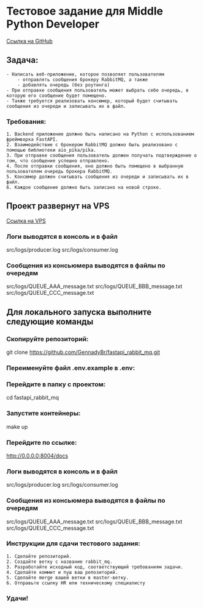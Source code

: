 # Тестовое задание для Middle Python Developer
[Ссылка на GitHub](https://github.com/GennadyBr/fastapi_rabbit_mq)


## Задача: 
    - Написать веб-приложение, которое позволяет пользователям 
        - отправлять сообщения брокеру RabbitMQ, а также 
        - добавлять очередь (без роутинга)
    - При отправке сообщения пользователь может выбрать себе очередь, в которую его сообщение будет помещено. 
    - Также требуется реализовать консюмер, который будет считывать сообщения из очереди и записывать их в файл.


### Требования:
    1. Backend приложение должно быть написано на Python с использованием фреймворка FastAPI.
    2. Взаимодействие с брокером RabbitMQ должно быть реализовано с помощью библиотеки aio_pika/pika.
    3. При отправке сообщения пользователь должен получать подтверждение о том, что сообщение успешно отправлено.
    4. После отправки сообщения, оно должно быть помещено в выбранную пользователем очередь брокера RabbitMQ.
    5. Консюмер должен считывать сообщения из очереди и записывать их в файл.
    6. Каждое сообщение должно быть записано на новой строке.



## Проект развернут на VPS
[Ссылка на VPS](http://5.35.83.245:8004/docs)

### Логи выводятся в консоль и в файл
src/logs/producer.log
src/logs/consumer.log

### Сообщения из консьюмера выводятся в файлы по очередям
src/logs/QUEUE_AAA_message.txt
src/logs/QUEUE_BBB_message.txt
src/logs/QUEUE_CCC_message.txt


## Для локального запуска выполните следующие команды

### Скопируйте репозиторий:
git clone https://github.com/GennadyBr/fastapi_rabbit_mq.git

### Переименуйте файл .env.example в .env:

### Перейдите в папку с проектом:
cd fastapi_rabbit_mq

### Запустите контейнеры:
make up

### Перейдите по ссылке:
http://0.0.0.0:8004/docs

### Логи выводятся в консоль и в файл
src/logs/producer.log
src/logs/consumer.log

### Сообщения из консьюмера выводятся в файлы по очередям
src/logs/QUEUE_AAA_message.txt
src/logs/QUEUE_BBB_message.txt
src/logs/QUEUE_CCC_message.txt





### Инструкции для сдачи тестового задания:
    1. Сделайте репозиторий.
    2. Создайте ветку с название rabbit_mq.
    3. Разработайте исходный код, соответствующий требованиям задачи.
    4. Сделайте коммит и пуш ваш репозиторий.
    5. Сделайте merge вашей ветки в master-ветку.
    6. Отправьте ссылку HR или техническому специалисту 

### Удачи!
